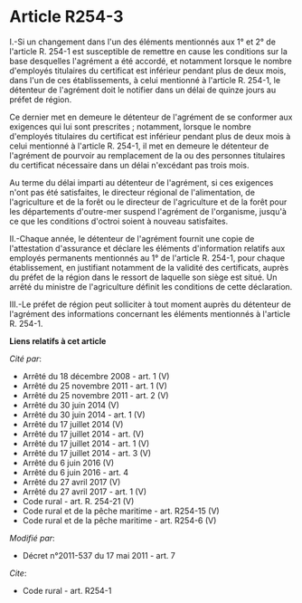 # Article R254-3

I.-Si un changement dans l'un des éléments mentionnés aux 1° et 2° de l'article R. 254-1 est susceptible de remettre en cause
les conditions sur la base desquelles l'agrément a été accordé, et notamment lorsque le nombre d'employés titulaires du
certificat est inférieur pendant plus de deux mois, dans l'un de ces établissements, à celui mentionné à l'article R. 254-1,
le détenteur de l'agrément doit le notifier dans un délai de quinze jours au préfet de région. 

Ce dernier met en demeure le détenteur de l'agrément de se conformer aux exigences qui lui sont prescrites ; notamment,
lorsque le nombre d'employés titulaires du certificat est inférieur pendant plus de deux mois à celui mentionné à l'article
R. 254-1, il met en demeure le détenteur de l'agrément de pourvoir au remplacement de la ou des personnes titulaires du
certificat nécessaire dans un délai n'excédant pas trois mois. 

Au terme du délai imparti au détenteur de l'agrément, si ces exigences n'ont pas été satisfaites, le directeur régional de
l'alimentation, de l'agriculture et de la forêt ou le directeur de l'agriculture et de la forêt pour les départements
d'outre-mer suspend l'agrément de l'organisme, jusqu'à ce que les conditions d'octroi soient à nouveau satisfaites. 

II.-Chaque année, le détenteur de l'agrément fournit une copie de l'attestation d'assurance et déclare les éléments
d'information relatifs aux employés permanents mentionnés au 1° de l'article R. 254-1, pour chaque établissement, en
justifiant notamment de la validité des certificats, auprès du préfet de la région dans le ressort de laquelle son siège est
situé. Un arrêté du ministre de l'agriculture définit les conditions de cette déclaration. 

III.-Le préfet de région peut solliciter à tout moment auprès du détenteur de l'agrément des informations concernant les
éléments mentionnés à l'article R. 254-1.

**Liens relatifs à cet article**

_Cité par_:

  - Arrêté du 18 décembre 2008 - art. 1 (V)
  - Arrêté du 25 novembre 2011 - art. 1 (V)
  - Arrêté du 25 novembre 2011 - art. 2 (V)
  - Arrêté du 30 juin 2014 (V)
  - Arrêté du 30 juin 2014 - art. 1 (V)
  - Arrêté du 17 juillet 2014 (V)
  - Arrêté du 17 juillet 2014 - art. (V)
  - Arrêté du 17 juillet 2014 - art. 1 (V)
  - Arrêté du 17 juillet 2014 - art. 3 (V)
  - Arrêté du 6 juin 2016 (V)
  - Arrêté du 6 juin 2016 - art. 4
  - Arrêté du 27 avril 2017 (V)
  - Arrêté du 27 avril 2017 - art. 1 (V)
  - Code rural - art. R. 254-21 (V)
  - Code rural et de la pêche maritime - art. R254-15 (V)
  - Code rural et de la pêche maritime - art. R254-6 (V)

_Modifié par_:

  - Décret n°2011-537 du 17 mai 2011 - art. 7

_Cite_:

  - Code rural - art. R254-1
